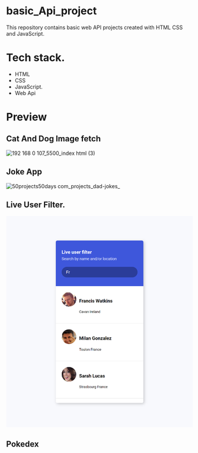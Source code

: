 # basic_Api_project

This repository contains basic web API projects created with HTML CSS and JavaScript.

# Tech stack.

- HTML
- CSS
- JavaScript.
- Web Api

# Preview

## Cat And Dog Image fetch

![192 168 0 107_5500_index html (3)](https://user-images.githubusercontent.com/95171638/177376522-c2f9ff39-cd10-4134-92f3-148b85c6bf78.png)

## Joke App

![50projects50days com_projects_dad-jokes_](https://user-images.githubusercontent.com/95171638/185619400-c884c0ad-676f-4cf5-9aed-e7283b9ea520.png)

## Live User Filter.

<img src="/3.%20Live%20User%20Filter/liveUser.png" alt="preview png">

## Pokedex
